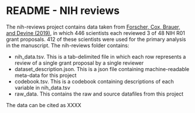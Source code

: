 # README - NIH reviews

The nih-reviews project contains data taken from [Forscher, Cox, Brauer, and Devine (2019)](https://psyarxiv.com/r2xvb), in which 446 scientists each reviewed 3 of 48 NIH R01 grant proposals.  412 of these scientists were used for the primary analysis in the manuscript.  The nih-reviews folder contains:

* nih_data.tsv.  This is a tab-delimited file in which each row represents a review of a single grant proposal by a single reviewer
* dataset_description.json. This is a json file containing machine-readable meta-data for this project
* codebook.tsv.  This is a codebook containing descriptions of each variable in nih_data.tsv
* raw_data.  This contains the raw and source datafiles from this project

The data can be cited as XXXX